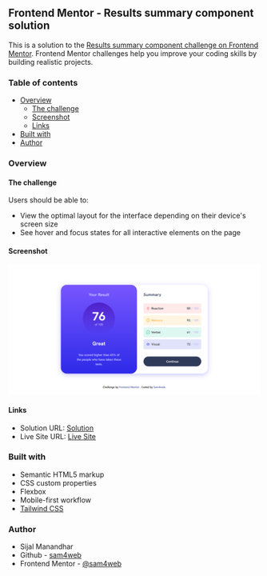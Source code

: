 ## Frontend Mentor - Results summary component solution

This is a solution to the [Results summary component challenge on Frontend Mentor](https://www.frontendmentor.io/challenges/results-summary-component-CE_K6s0maV). Frontend Mentor challenges help you improve your coding skills by building realistic projects.

### Table of contents

- [Overview](#overview)
  - [The challenge](#the-challenge)
  - [Screenshot](#screenshot)
  - [Links](#links)
- [Built with](#built-with)
- [Author](#author)

### Overview

#### The challenge

Users should be able to:

- View the optimal layout for the interface depending on their device's screen size
- See hover and focus states for all interactive elements on the page

#### Screenshot

![screenshot](./screenshot.png)

#### Links

- Solution URL: [Solution](https://your-solution-url.com)
- Live Site URL: [Live Site](https://your-live-site-url.com)

### Built with

- Semantic HTML5 markup
- CSS custom properties
- Flexbox
- Mobile-first workflow
- [Tailwind CSS](https://tailwindcss.com/)

### Author

- Sijal Manandhar
- Github - [sam4web](https://github.com/sam4web/)
- Frontend Mentor - [@sam4web](https://www.frontendmentor.io/profile/sam4web)
